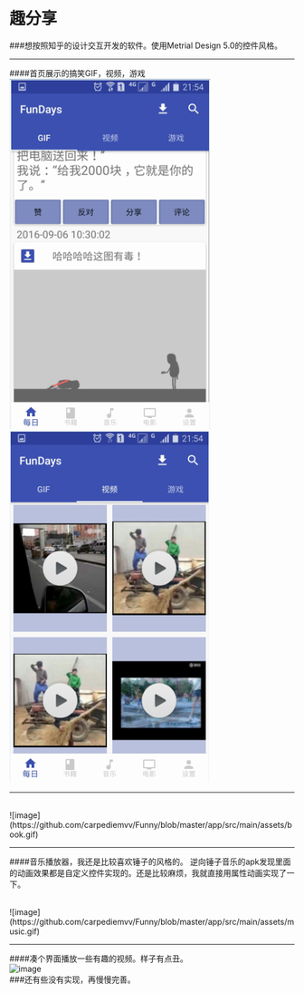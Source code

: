 # 趣分享
###想按照知乎的设计交互开发的软件。使用Metrial Design 5.0的控件风格。

--------
####首页展示的搞笑GIF，视频，游戏
<br>
![image](https://github.com/FunnyDays/Funny/blob/master/pic/gif1.PNG) 
![image](https://github.com/FunnyDays/Funny/blob/master/pic/shipin1.PNG) 
<br>

----------
<br>
![image](https://github.com/carpediemvv/Funny/blob/master/app/src/main/assets/book.gif) 
<br>

----------
####音乐播放器，我还是比较喜欢锤子的风格的。
逆向锤子音乐的apk发现里面的动画效果都是自定义控件实现的。还是比较麻烦，我就直接用属性动画实现了一下。

<br>
![image](https://github.com/carpediemvv/Funny/blob/master/app/src/main/assets/music.gif) 
<br>


----------
####凑个界面播放一些有趣的视频。样子有点丑。
<br>
![image](https://github.com/carpediemvv/Funny/blob/master/app/src/main/assets/video.gif) 
<br>
###还有些没有实现，再慢慢完善。


